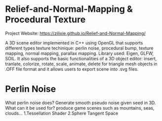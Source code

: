 # Relief-and-Normal-Mapping & Procedural Texture
Project Website: https://zilixie.github.io/Relief-and-Normal-Mapping/

A 3D scene editor implemented in C++ using OpenGL that supports different types texture techinique: perlin noise, procedural bump, texture mapping, normal mapping, parallax mapping. Library used: Eigen, GLFW, SOIL. It also supports the basic functionalities of a 3D object editor: insert, tranlate, colorize, rotate, scale, animate, delete for triangle mesh objects in .OFF file format and it allows users to export scene into .svg files.

# Perlin Noise
What perlin noise does? Generate smooth pseudo noise given seed in 3D. What can it be used for? produce game scenes such as mountains, seas, clouds...
1.Tessellation Shader
2.Sphere Tangent Space
